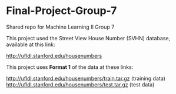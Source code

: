 # Final-Project-Group-7
Shared repo for Machine Learning II Group 7

This project used the Street View House Number (SVHN) database, available at this link:

http://ufldl.stanford.edu/housenumbers

This project uses **Format 1** of the data at these links:

http://ufldl.stanford.edu/housenumbers/train.tar.gz   (training data)  
http://ufldl.stanford.edu/housenumbers/test.tar.gz    (test data)
